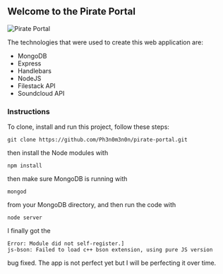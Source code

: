 <h2>Welcome to the Pirate Portal</h2>

<img src="music-skull.png" alt="Pirate Portal">

The technologies that were used to create this web application are:

<ul>
<li>MongoDB</li>
<li>Express</li>
<li>Handlebars</li>
<li>NodeJS</li>
<li>Filestack API</li>
<li>Soundcloud API</li>
</ul>

<h3>Instructions</h3>

To clone, install and run this project, follow these steps: 

    git clone https://github.com/Ph3n0m3n0n/pirate-portal.git

then install the Node modules with

    npm install

then make sure MongoDB is running with

    mongod

from your MongoDB directory, and then run the code with 

    node server

I finally got the  

    Error: Module did not self-register.]
    js-bson: Failed to load c++ bson extension, using pure JS version
    
bug fixed. The app is not perfect yet but I will be perfecting it over time. 